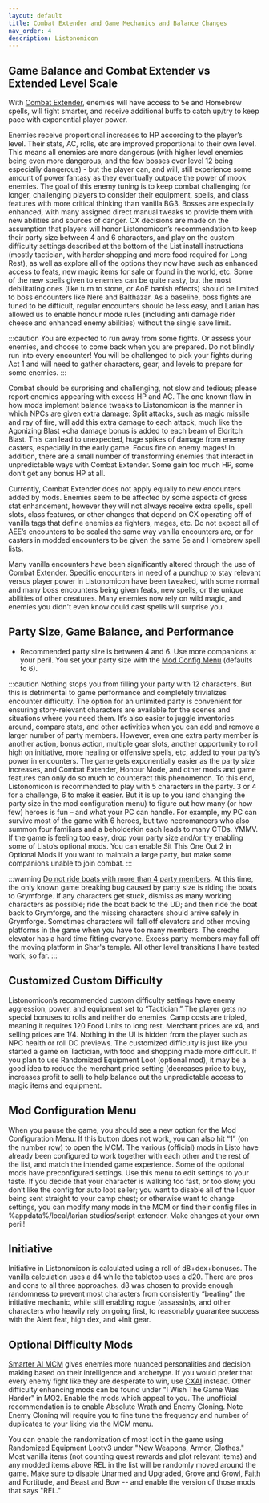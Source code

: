 ```yaml
---
layout: default
title: Combat Extender and Game Mechanics and Balance Changes
nav_order: 4
description: Listonomicon
---
```


## Game Balance and Combat Extender vs Extended Level Scale

With [Combat Extender](https://www.nexusmods.com/baldursgate3/mods/5207/?tab=description&topic_id=13712501), enemies will have access to 5e and Homebrew spells, will fight smarter, and receive additional buffs to catch up/try to keep pace with exponential player power.

Enemies receive proportional increases to HP according to the player’s level. Their stats, AC, rolls, etc are improved proportional to their own level. This means all enemies are more dangerous (with higher level enemies being even more dangerous, and the few bosses over level 12 being especially dangerous) - but the player can, and will, still experience some amount of power fantasy as they eventually outpace the power of mook enemies. The goal of this enemy tuning is to keep combat challenging for longer, challenging players to consider their equipment, spells, and class features with more critical thinking than vanilla BG3. Bosses are especially enhanced, with many assigned direct manual tweaks to provide them with new abilities and sources of danger. CX decisions are made on the assumption that players will honor Listonomicon’s recommendation to keep their party size between 4 and 6 characters, and play on the custom difficulty settings described at the bottom of the List install instructions (mostly tactician, with harder shopping and more food required for Long Rest), as well as explore all of the options they now have such as enhanced access to feats, new magic items for sale or found in the world, etc. Some of the new spells given to enemies can be quite nasty, but the most debilitating ones (like turn to stone, or AoE banish effects) should be limited to boss encounters like Nere and Balthazar. As a baseline, boss fights are tuned to be difficult, regular encounters should be less easy, and Larian has allowed us to enable honour mode rules (including anti damage rider cheese and enhanced enemy abilities) without the single save limit.

:::caution
You are expected to run away from some fights. Or assess your enemies, and choose to come back when you are prepared. Do not blindly run into every encounter! You will be challenged to pick your fights during Act 1 and will need to gather characters, gear, and levels to prepare for some enemies.
:::

Combat should be surprising and challenging, not slow and tedious; please report enemies appearing with excess HP and AC. The one known flaw in how mods implement balance tweaks to Listonomicon is the manner in which NPCs are given extra damage: Split attacks, such as magic missile and ray of fire, will add this extra damage to each attack, much like the Agonizing Blast +cha damage bonus is added to each beam of Eldritch Blast. This can lead to unexpected, huge spikes of damage from enemy casters, especially in the early game. Focus fire on enemy mages! In addition, there are a small number of transforming enemies that interact in unpredictable ways with Combat Extender. Some gain too much HP, some don’t get any bonus HP at all.

Currently, Combat Extender does not apply equally to new encounters added by mods. Enemies seem to be affected by some aspects of gross stat enhancement, however they will not always receive extra spells, spell slots, class features, or other changes that depend on CX operating off of vanilla tags that define enemies as fighters, mages, etc. Do not expect all of AEE’s encounters to be scaled the same way vanilla encounters are, or for casters in modded encounters to be given the same 5e and Homebrew spell lists.

Many vanilla encounters have been significantly altered through the use of Combat Extender. Specific encounters in need of a punchup to stay relevant versus player power in Listonomicon have been tweaked, with some normal and many boss encounters being given feats, new spells, or the unique abilities of other creatures. Many enemies now rely on wild magic, and enemies you didn't even know could cast spells will surprise you.

## Party Size, Game Balance, and Performance

- Recommended party size is between 4 and 6. Use more companions at your peril. You set your party size with the [Mod Config Menu](https://www.nexusmods.com/baldursgate3/mods/11172?tab=description) (defaults to 6).

:::caution
Nothing stops you from filling your party with 12 characters. But this is detrimental to game performance and completely trivializes encounter difficulty.
The option for an unlimited party is convenient for ensuring story-relevant characters are available for the scenes and situations where you need them. It’s also easier to juggle inventories around, compare stats, and other activities when you can add and remove a larger number of party members. However, even one extra party member is another action, bonus action, multiple gear slots, another opportunity to roll high on initiative, more healing or offensive spells, etc, added to your party’s power in encounters. The game gets exponentially easier as the party size increases, and Combat Extender, Honour Mode, and other mods and game features can only do so much to counteract this phenomenon.
To this end, Listonomicon is recommended to play with 5 characters in the party. 3 or 4 for a challenge, 6 to make it easier. But it is up to you (and changing the party size in the mod configuration menu) to figure out how many (or how few) heroes is fun – and what your PC can handle. For example, my PC can survive most of the game with 6 heroes, but two necromancers who also summon four familiars and a beholderkin each leads to many CTDs. YMMV. If the game is feeling too easy, drop your party size and/or try enabling some of Listo’s optional mods.
You can enable Sit This One Out 2 in Optional Mods if you want to maintain a large party, but make some companions unable to join combat.
:::

:::warning
[Do not ride boats with more than 4 party members](https://www.nexusmods.com/baldursgate3/mods/327). At this time, the only known game breaking bug caused by party size is riding the boats to Grymforge. If any characters get stuck, dismiss as many working characters as possible; ride the boat back to the UD; and then ride the boat back to Grymforge, and the missing characters should arrive safely in Grymforge. Sometimes characters will fall off elevators and other moving platforms in the game when you have too many members. The creche elevator has a hard time fitting everyone. Excess party members may fall off the moving platform in Shar's temple. All other level transitions I have tested work, so far.
:::

## Customized Custom Difficulty

Listonomicon’s recommended custom difficulty settings have enemy aggression, power, and equipment set to “Tactician.” The player gets no special bonuses to rolls and neither do enemies. Camp costs are tripled, meaning it requires 120 Food Units to long rest. Merchant prices are x4, and selling prices are 1/4. Nothing in the UI is hidden from the player such as NPC health or roll DC previews. The customized difficulty is just like you started a game on Tactician, with food and shopping made more difficult. If you plan to use Randomized Equipment Loot (optional mod), it may be a good idea to reduce the merchant price setting (decreases price to buy, increases profit to sell) to help balance out the unpredictable access to magic items and equipment.

## Mod Configuration Menu

When you pause the game, you should see a new option for the Mod Configuration Menu. If this button does not work, you can also hit “1” (on the number row) to open the MCM. The various (official) mods in Listo have already been configured to work together with each other and the rest of the list, and match the intended game experience. Some of the optional mods have preconfigured settings. Use this menu to edit settings to your taste. If you decide that your character is walking too fast, or too slow; you don’t like the config for auto loot seller; you want to disable all of the liquor being sent straight to your camp chest; or otherwise want to change settings, you can modify many mods in the MCM or find their config files in %appdata%/local/larian studios/script extender. Make changes at your own peril!

## Initiative

Initiative in Listonomicon is calculated using a roll of d8+dex+bonuses. The vanilla calculation uses a d4 while the tabletop uses a d20. There are pros and cons to all three approaches. d8 was chosen to provide enough randomness to prevent most characters from consistently “beating” the initiative mechanic, while still enabling rogue (assassin)s, and other characters who heavily rely on going first, to reasonably guarantee success with the Alert feat, high dex, and +init gear.

## Optional Difficulty Mods

[Smarter AI MCM](https://www.nexusmods.com/baldursgate3/mods/11183) gives enemies more nuanced personalities and decision making based on their intelligence and archetype. If you would prefer that every enemy fight like they are desperate to win, use [CXAI](https://www.nexusmods.com/baldursgate3/mods/5207) instead. Other difficulty enhancing mods can be found under "I Wish The Game Was Harder" in MO2. Enable the mods which appeal to you. The unofficial recommendation is to enable Absolute Wrath and Enemy Cloning. Note Enemy Cloning will require you to fine tune the frequency and number of duplicates to your liking via the MCM menu.

You can enable the randomization of most loot in the game using Randomized Equipment Lootv3 under "New Weapons, Armor, Clothes." Most vanilla items (not counting quest rewards and plot relevant items) and any modded items above REL in the list will be randomly moved around the game. Make sure to disable Unarmed and Upgraded, Grove and Growl, Faith and Fortitude, and Beast and Bow -- and enable the version of those mods that says "REL."
